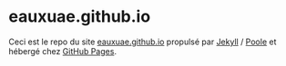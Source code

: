 # eauxuae.github.io

Ceci est le repo du site [eauxuae.github.io](https://eauxuae.github.io/) propulsé par [Jekyll](http://jekyllrb.com) / [Poole](http://getpoole.com) et hébergé chez [GitHub Pages](https://pages.github.com/).
